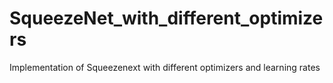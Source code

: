 # SqueezeNet_with_different_optimizers
Implementation of Squeezenext with different optimizers and learning rates
